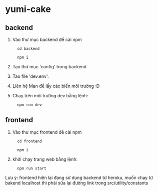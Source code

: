 # yumi-cake

## backend

1.  Vào thư mục backend để cài npm

          cd backend

          npm i

2.  Tạo thư mục 'config' trong backend

3.  Tao file 'dev.env'.

4.  Liên hệ Man để lấy các biến môi trường :D

5.  Chạy trên môi trường dev bằng lệnh:

          npm run dev
          
## frontend

1.  Vào thư mục frontend để cài npm

          cd frontend

          npm i


2.  khởi chạy trang web bằng lệnh:

          npm run start
          
Lưu ý: frontend hiện lại đang sử dụng backend từ heroku, muốn chạy từ bakend localhost thì phải sửa lại đường link trong src/utility/constants
